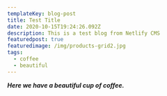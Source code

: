 ```yaml
---
templateKey: blog-post
title: Test Title
date: 2020-10-15T19:24:26.092Z
description: This is a test blog from Netlify CMS
featuredpost: true
featuredimage: /img/products-grid2.jpg
tags:
  - coffee
  - beautiful
---
```

***Here we have a beautiful cup of coffee.***